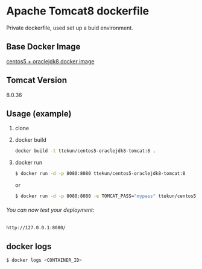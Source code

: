 # Apache Tomcat8 dockerfile

Private dockerfile, used set up a buid environment.

## Base Docker Image

[centos5 + oraclejdk8 docker image](https://hub.docker.com/r/ttekun/centos5-oraclejdk/)

## Tomcat Version

8.0.36

## Usage (example)

1. clone
2. docker build

    ``` bash
    docker build -t ttekun/centos5-oraclejdk8-tomcat:8 .
    ```

3. docker run

    ``` bash
    $ docker run -d -p 8080:8080 ttekun/centos5-oraclejdk8-tomcat:8
    ```

    or

    ``` bash
    $ docker run -d -p 8080:8080 -e TOMCAT_PASS="mypass" ttekun/centos5-oraclejdk8-tomcat:8
    ```

###### You can now test your deployment:

    http://127.0.0.1:8080/

## docker logs

``` bash
$ docker logs <CONTAINER_ID>
```